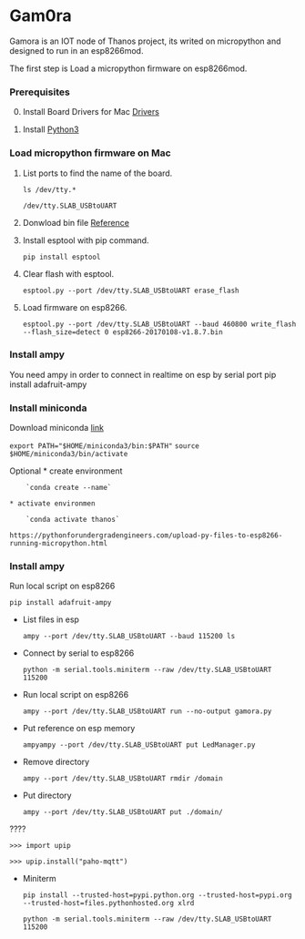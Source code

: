 # Gam0ra

Gamora is an IOT node of Thanos project, its writed on micropython and designed to run in an esp8266mod.

The first step is Load a micropython firmware on esp8266mod.

### Prerequisites

0. Install Board Drivers for Mac [Drivers](https://www.silabs.com/products/development-tools/software/usb-to-uart-bridge-vcp-drivers)

0. Install [Python3](https://docs.python-guide.org/starting/install3/osx/)

### Load micropython firmware on Mac

1. List ports to find the name of the board.

    `ls /dev/tty.*`

    `/dev/tty.SLAB_USBtoUART`

1.  Donwload bin file [Reference](http://docs.micropython.org/en/latest/esp8266/tutorial/intro.html#deploying-the-firmware)

1. Install esptool with pip command. 
   
    `pip install esptool`

1. Clear flash with esptool.
   
    `esptool.py --port /dev/tty.SLAB_USBtoUART erase_flash`

1. Load firmware on esp8266.
    
    `esptool.py --port /dev/tty.SLAB_USBtoUART --baud 460800 write_flash --flash_size=detect 0 esp8266-20170108-v1.8.7.bin`

### Install ampy

You need ampy in order to connect in realtime on esp by serial port
pip install adafruit-ampy

### Install miniconda

Download miniconda
[link](https://docs.conda.io/en/latest/miniconda.html)

`export PATH="$HOME/miniconda3/bin:$PATH"`
`source $HOME/miniconda3/bin/activate`

Optional
    * create environment
  
        `conda create --name`

    * activate environmen
  
        `conda activate thanos`

    https://pythonforundergradengineers.com/upload-py-files-to-esp8266-running-micropython.html

### Install ampy

Run local script on esp8266

`pip install adafruit-ampy`



* List files in esp

    `ampy --port /dev/tty.SLAB_USBtoUART --baud 115200 ls`

* Connect by serial to esp8266
    
    `python -m serial.tools.miniterm --raw /dev/tty.SLAB_USBtoUART 115200`

* Run local script on esp8266
  
    `ampy --port /dev/tty.SLAB_USBtoUART run --no-output gamora.py`

* Put reference on esp memory
    
    `ampyampy --port /dev/tty.SLAB_USBtoUART put LedManager.py`

* Remove directory

    `ampy --port /dev/tty.SLAB_USBtoUART rmdir /domain`

* Put directory

    `ampy --port /dev/tty.SLAB_USBtoUART put ./domain/`

????

`>>> import upip`

`>>> upip.install("paho-mqtt")`

 * Miniterm 
   
   `pip install --trusted-host=pypi.python.org --trusted-host=pypi.org --trusted-host=files.pythonhosted.org xlrd`
  
   `python -m serial.tools.miniterm --raw /dev/tty.SLAB_USBtoUART 115200`
